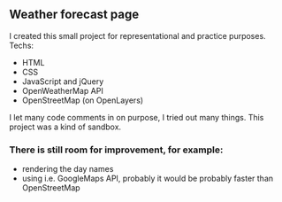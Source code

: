## Weather forecast page

I created this small project for representational and practice purposes.
Techs:

- HTML
- CSS
- JavaScript and jQuery
- OpenWeatherMap API
- OpenStreetMap (on OpenLayers)

I let many code comments in on purpose, I tried out many things. This project was a kind of sandbox.

### There is still room for improvement, for example:

- rendering the day names
- using i.e. GoogleMaps API, probably it would be probably faster than OpenStreetMap
